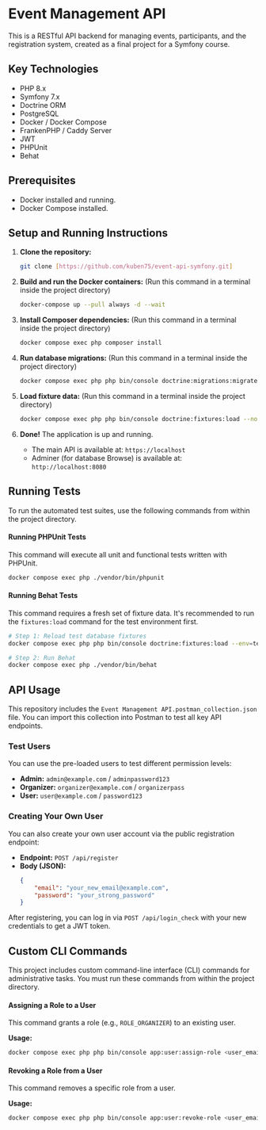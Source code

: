 # Event Management API

This is a RESTful API backend for managing events, participants, and the registration system, created as a final project for a Symfony course.

## Key Technologies

* PHP 8.x
* Symfony 7.x
* Doctrine ORM
* PostgreSQL
* Docker / Docker Compose
* FrankenPHP / Caddy Server
* JWT 
* PHPUnit 
* Behat 

## Prerequisites

* Docker installed and running.
* Docker Compose installed.


## Setup and Running Instructions

1.  **Clone the repository:**
    ```bash
    git clone [https://github.com/kuben75/event-api-symfony.git]
    ```

2.  **Build and run the Docker containers:**
    (Run this command in a terminal inside the project directory)
    ```bash
    docker-compose up --pull always -d --wait
    ```

3.  **Install Composer dependencies:**
    (Run this command in a terminal inside the project directory)
    ```bash
    docker compose exec php composer install
    ```

4.  **Run database migrations:**
    (Run this command in a terminal inside the project directory)
    ```bash
    docker compose exec php php bin/console doctrine:migrations:migrate --no-interaction
    ```

5.  **Load fixture data:**
    (Run this command in a terminal inside the project directory)
    ```bash
    docker compose exec php php bin/console doctrine:fixtures:load --no-interaction
    ```

6.  **Done!** The application is up and running.
    * The main API is available at: `https://localhost`
    * Adminer (for database Browse) is available at: `http://localhost:8080`

## Running Tests

To run the automated test suites, use the following commands from within the project directory.

#### Running PHPUnit Tests

This command will execute all unit and functional tests written with PHPUnit.

```bash
docker compose exec php ./vendor/bin/phpunit
```

#### Running Behat Tests

This command requires a fresh set of fixture data. It's recommended to run the `fixtures:load` command for the test environment first.

```bash
# Step 1: Reload test database fixtures
docker compose exec php php bin/console doctrine:fixtures:load --env=test --no-interaction

# Step 2: Run Behat
docker compose exec php ./vendor/bin/behat
```

## API Usage

This repository includes the `Event Management API.postman_collection.json` file. You can import this collection into Postman to test all key API endpoints.

### Test Users

You can use the pre-loaded users to test different permission levels:

* **Admin:** `admin@example.com` / `adminpassword123`
* **Organizer:** `organizer@example.com` / `organizerpass`
* **User:** `user@example.com` / `password123`

### Creating Your Own User

You can also create your own user account via the public registration endpoint:

* **Endpoint:** `POST /api/register`
* **Body (JSON):**
    ```json
    {
        "email": "your_new_email@example.com",
        "password": "your_strong_password"
    }
    ```
After registering, you can log in via `POST /api/login_check` with your new credentials to get a JWT token.

## Custom CLI Commands

This project includes custom command-line interface (CLI) commands for administrative tasks. You must run these commands from within the project directory.

#### Assigning a Role to a User

This command grants a role (e.g., `ROLE_ORGANIZER`) to an existing user.

**Usage:**
```bash
docker compose exec php php bin/console app:user:assign-role <user_email> <role>
```
#### Revoking a Role from a User

This command removes a specific role from a user.

**Usage:**
```bash
docker compose exec php php bin/console app:user:revoke-role <user_email> <role>
```
